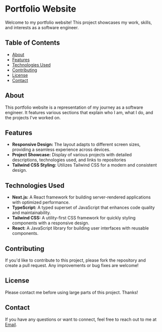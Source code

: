 # Portfolio Website

Welcome to my portfolio website! This project showcases my work, skills, and interests as a software engineer.

## Table of Contents

- [About](#about)
- [Features](#features)
- [Technologies Used](#technologies-used)
- [Contributing](#contributing)
- [License](#license)
- [Contact](#contact)

## About

This portfolio website is a representation of my journey as a software engineer. It features various sections that explain who I am, what I do, and the projects I've worked on.

## Features

- **Responsive Design:** The layout adapts to different screen sizes, providing a seamless experience across devices.
- **Project Showcase:** Display of various projects with detailed descriptions, technologies used, and links to repositories
- **Tailwind CSS Styling:** Utilizes Tailwind CSS for a modern and consistent design.

## Technologies Used

- **Next.js:** A React framework for building server-rendered applications with optimized performance.
- **TypeScript:** A typed superset of JavaScript that enhances code quality and maintainability.
- **Tailwind CSS:** A utility-first CSS framework for quickly styling components with a responsive design.
- **React:** A JavaScript library for building user interfaces with reusable components.

## Contributing

If you'd like to contribute to this project, please fork the repository and create a pull request. Any improvements or bug fixes are welcome!

## License

Please contact me before using large parts of this project. Thanks!

## Contact

If you have any questions or want to connect, feel free to reach out to me at [Email](mailto:asdfa@adfg.com).
